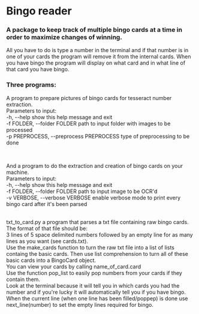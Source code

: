 # Bingo reader

### A package to keep track of multiple bingo cards at a time in order to maximize changes of winning.
All you have to do is type a number in the terminal and if that number is in one of your cards the program will remove
 it from the internal cards. When you have bingo the program will display on what card and in what line of that card you have bingo.
 <br>

### Three programs: <br>
A program to prepare pictures of bingo cards for tesseract number extraction. <br>
Parameters to input:
<br>
	-h, --help            show this help message and exit <br>
  -f FOLDER, --folder FOLDER
                        path to input folder with images to be processed <br>
  -p PREPROCESS, --preprocess PREPROCESS
                        type of preprocessing to be done
                        
<br>

And a program to do the extraction and creation of bingo cards on your machine. <br>
Parameters to input:
<br>
  -h, --help            show this help message and exit <br>
  -f FOLDER, --folder FOLDER
                        path to input image to be OCR'd <br>
  -v VERBOSE, --verbose VERBOSE
                        enable verbose mode to print every bingo card after
                        it's been parsed

<br>
txt_to_card.py a program that parses a txt file containing raw bingo cards.
The format of that file should be: <br>
3 lines of 5 space delimited numbers followed by an empty line for as many lines as you want (see cards.txt). <br>
Use the make_cards function to turn the raw txt file into a list of lists containg the basic cards.
Then use list comprehension to turn all of these basic cards into a BingoCard object. <br>
You can view your cards by calling name_of_card.card <br>
Use the function pop_list to easily pop numbers from your cards if they contain them. <br>
Look at the terminal because it will tell you in which cards you had the number and if you're lucky it will automatically tell you if you have bingo. <br>
When the current line (when one line has been filled/poppep) is done use next_line(number) to set the empty lines required for bingo.